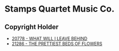 # Stamps Quartet Music Co.

## Copyright Holder

- [20778 - WHAT WILL I LEAVE BEHIND](/hymns/20778.md)
- [21286 - THE PRETTIEST BEDS OF FLOWERS](/hymns/21286.md)


